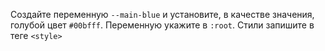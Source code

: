 Создайте переменную `--main-blue` и установите, в качестве значения, голубой цвет `#00bfff`. Переменную укажите в `:root`. Стили запишите в теге `<style>`
